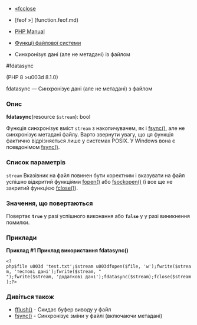 - [«fcclose](function.fclose.md)
- [feof »] (function.feof.md)

- [PHP Manual](index.md)
- [Функції файлової системи](ref.filesystem.md)
- Синхронізує дані (але не метадані) із файлом

#fdatasync

(PHP 8 \>u003d 8.1.0)

fdatasync — Синхронізує дані (але не метадані) з файлом

### Опис

**fdatasync**(resource `$stream`): bool

Функція синхронізує вміст `stream` з накопичувачем, як і
[fsync()](function.fsync.md), але не синхронізує метадані файлу.
Варто звернути увагу, що ця функція фактично відрізняється лише
у системах POSIX. У Windows вона є псевдонімом
[fsync()](function.fsync.md).

### Список параметрів

`stream`
Вказівник на файл повинен бути коректним і вказувати на файл успішно
відкритий функціями [fopen()](function.fopen.md) або
[fsockopen()](function.fsockopen.md) (і все ще не закритий функцією
[fclose()](function.fclose.md)).

### Значення, що повертаються

Повертає **`true`** у разі успішного виконання або **`false`** у
у разі виникнення помилки.

### Приклади

**Приклад #1 Приклад використання **fdatasync()****

` <?php$file u003d 'test.txt';$stream u003dfopen($file, 'w');fwrite($stream, 'тестові дані');fwrite($stream, "
");fwrite($stream, 'додаткові дані');fdatasync($stream);fclose($stream);?> `

### Дивіться також

- [fflush()](function.fflush.md) - Скидає буфер виводу у файл
- [fsync()](function.fsync.md) - Синхронізує зміни у файлі
(включаючи метадані)
